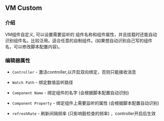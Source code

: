 ## VM Custom

### 介绍 

VM组件自定义, 可以设置需要监听的 组件名称和组件属性，并且挂载时还能自动识别组件名。比较泛用。适合任意的自制组件。(如果想自动识别自己写的组件名，可以修改脚本配置内容)。

### 编辑器属性

- `Controller` -   激活controller,以开启双向绑定，否则只能接收消息
- `Watch Path` - 绑定数值监听路径

- `Component Name`  -  绑定组件的名字 (会根据脚本配置自动识别)

- `Component Property`  -  绑定组件上需要监听的属性  (会根据脚本配置自动识别)

- `refreshRate` - 刷新间隔频率 (只影响脏检查的频率) ，controller开启后生效

